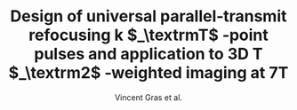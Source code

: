 ---
cat: ciel
subcat: neurophysics
bestof: false
author: Vincent Gras et al.
title: Design of universal parallel‐transmit refocusing k $_\textrmT$ ‐point pulses and application to 3D T $_\textrm2$ ‐weighted imaging at 7T
journal: Magnetic Resonance in Medicine
year: 2018
type: article
url: https -//onlinelibrary.wiley.com/doi/10.1002/mrm.27001
doi: 10.1002/mrm.27001
---